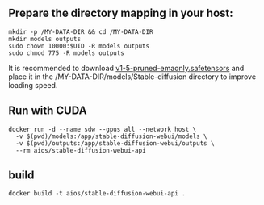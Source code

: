## Prepare the directory mapping in your host:
```
mkdir -p /MY-DATA-DIR && cd /MY-DATA-DIR
mkdir models outputs
sudo chown 10000:$UID -R models outputs
sudo chmod 775 -R models outputs
```
It is recommended to download [v1-5-pruned-emaonly.safetensors](https://huggingface.co/runwayml/stable-diffusion-v1-5/blob/main/v1-5-pruned-emaonly.safetensors) and place it in the /MY-DATA-DIR/models/Stable-diffusion directory to improve loading speed.


## Run with CUDA
```
docker run -d --name sdw --gpus all --network host \
  -v $(pwd)/models:/app/stable-diffusion-webui/models \
  -v $(pwd)/outputs:/app/stable-diffusion-webui/outputs \
  --rm aios/stable-diffusion-webui-api
```

## build
```
docker build -t aios/stable-diffusion-webui-api .
```
